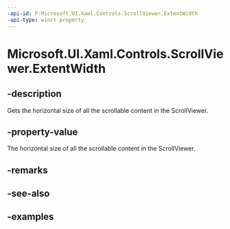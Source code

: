 ```yaml
---
-api-id: P:Microsoft.UI.Xaml.Controls.ScrollViewer.ExtentWidth
-api-type: winrt property
---
```


# Microsoft.UI.Xaml.Controls.ScrollViewer.ExtentWidth

<!--
public double ExtentWidth { get; }
-->

## -description

Gets the horizontal size of all the scrollable content in the ScrollViewer.

## -property-value

The horizontal size of all the scrollable content in the ScrollViewer.

## -remarks

## -see-also

## -examples

